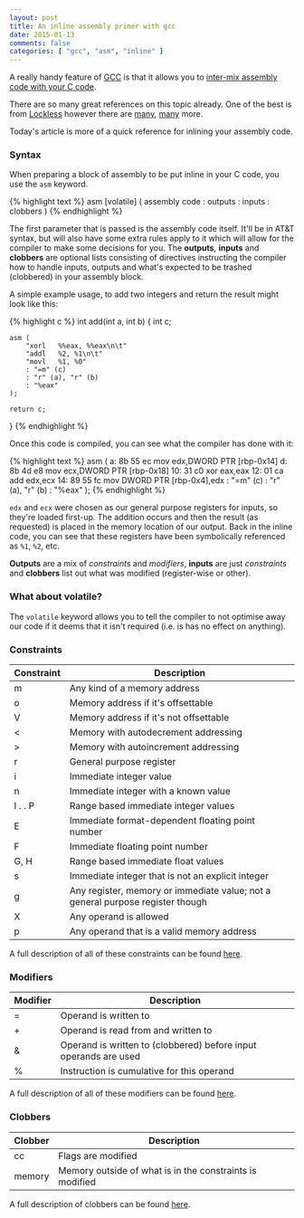 ```yaml
---
layout: post
title: An inline assembly primer with gcc
date: 2015-01-13
comments: false
categories: [ "gcc", "asm", "inline" ]
---
```


A really handy feature of [GCC](https://gcc.gnu.org/) is that it allows you to [inter-mix assembly code with your C code](https://gcc.gnu.org/onlinedocs/gcc/Using-Assembly-Language-with-C.html#Using-Assembly-Language-with-C). 

There are so many great references on this topic already. One of the best is from [Lockless](http://locklessinc.com/articles/gcc_asm/) however there are [many](http://asm.sourceforge.net/articles/rmiyagi-inline-asm.txt), [many](http://wiki.osdev.org/Inline_Assembly) more.

Today's article is more of a quick reference for inlining your assembly code.

### Syntax

When preparing a block of assembly to be put inline in your C code, you use the `asm` keyword. 

{% highlight text %}
asm [volatile] ( 
	assembly code
	: outputs
	: inputs
	: clobbers
)
{% endhighlight %}

The first parameter that is passed is the assembly code itself. It'll be in AT&T syntax, but will also have some extra rules apply to it which will allow for the compiler to make some decisions for you. The <strong>outputs</strong>, <strong>inputs</strong> and <strong>clobbers</strong> are optional lists consisting of directives instructing the compiler how to handle inputs, outputs and what's expected to be trashed (clobbered) in your assembly block.

A simple example usage, to add two integers and return the result might look like this:

{% highlight c %}
int add(int a, int b) {
	int c;

	asm (
		"xorl	%%eax, %%eax\n\t"
		"addl	%2, %1\n\t"
		"movl 	%1, %0"
		: "=m" (c)
		: "r" (a), "r" (b)
		: "%eax"
	);

	return c;
}
{% endhighlight %}

Once this code is compiled, you can see what the compiler has done with it:

{% highlight text %}
	asm (
   a:	8b 55 ec             	mov    edx,DWORD PTR [rbp-0x14]
   d:	8b 4d e8             	mov    ecx,DWORD PTR [rbp-0x18]
  10:	31 c0                	xor    eax,eax
  12:	01 ca                	add    edx,ecx
  14:	89 55 fc             	mov    DWORD PTR [rbp-0x4],edx
		: "=m" (c)
		: "r" (a), "r" (b)
		: "%eax"
	);
{% endhighlight %}

`edx` and `ecx` were chosen as our general purpose registers for inputs, so they're loaded first-up. 
The addition occurs and then the result (as requested) is placed in the memory location of our output.
Back in the inline code, you can see that these registers have been symbolically referenced as `%1`, `%2`, etc.

<strong>Outputs</strong> are a mix of <em>constraints</em> and <em>modifiers</em>, <strong>inputs</strong> are just <em>constraints</em> and <strong>clobbers</strong> list out what was modified (register-wise or other).

### What about volatile?

The `volatile` keyword allows you to tell the compiler to not optimise away our code if it deems that it isn't required (i.e. is has no effect on anything). 

### Constraints

| Constraint | Description |
|---------|-------------|
| m       | Any kind of a memory address  |
| o       | Memory address if it's offsettable |
| V       | Memory address if it's not offsettable |
| <       | Memory with autodecrement addressing  |
| >       | Memory with autoincrement addressing  |
| r       | General purpose register  |
| i       | Immediate integer value  |
| n       | Immediate integer with a known value |
| I . . P | Range based immediate integer values |
| E       | Immediate format-dependent floating point number  |
| F       | Immediate floating point number |
| G, H    | Range based immediate float values |
| s       | Immediate integer that is not an explicit integer |
| g       | Any register, memory or immediate value; not a general purpose register though |
| X       | Any operand is allowed |
| p       | Any operand that is a valid memory address | 

A full description of all of these constraints can be found [here](https://gcc.gnu.org/onlinedocs/gcc/Simple-Constraints.html#Simple-Constraints).

### Modifiers

| Modifier | Description |
|----------|-------------|
| =        | Operand is written to |
| +        | Operand is read from and written to |
| &        | Operand is written to (clobbered) before input operands are used |
| %        | Instruction is cumulative for this operand |

A full description of all of these modifiers can be found [here](https://gcc.gnu.org/onlinedocs/gcc/Modifiers.html#Modifiers).

### Clobbers

| Clobber | Description |
|---------|-------------|
| cc      | Flags are modified |
| memory  | Memory outside of what is in the constraints is modified |

A full description of clobbers can be found [here](https://gcc.gnu.org/onlinedocs/gcc/Extended-Asm.html#Clobbers).

